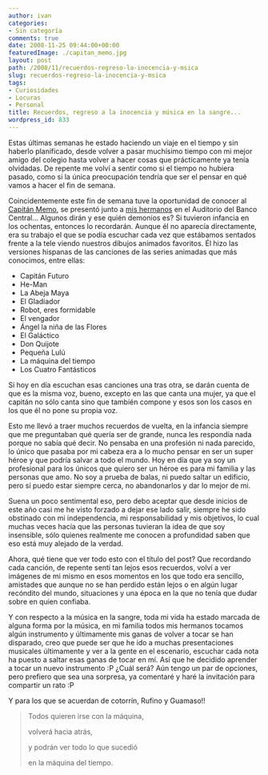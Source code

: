 ```yaml
---
author: ivan
categories:
- Sin categoría
comments: true
date: 2008-11-25 09:44:00+00:00
featuredImage: ./capitan_memo.jpg
layout: post
path: /2008/11/recuerdos-regreso-la-inocencia-y-msica
slug: recuerdos-regreso-la-inocencia-y-msica
tags:
- Curiosidades
- Locuras
- Personal
title: Recuerdos, regreso a la inocencia y música en la sangre...
wordpress_id: 833
---
```


Estas últimas semanas he estado haciendo un viaje en el tiempo y sin haberlo planificado, desde volver a pasar muchísimo tiempo con mi mejor amigo del colegio hasta volver a hacer cosas que prácticamente ya tenía olvidadas. De repente me volví a sentir como si el tiempo no hubiera pasado, como si la única preocupación tendría que ser el pensar en qué vamos a hacer el fin de semana.

Coincidentemente este fin de semana tuve la oportunidad de conocer al [Capitán Memo](https://www.capitanmemo.cl/), se presentó junto a [mis hermanos](https://www.nijidays.wordpress.com/) en el Auditorio del Banco Central... Algunos dirán y ese quién demonios es? Si tuvieron infancia en los ochentas, entonces lo recordarán. Aunque él no aparecía directamente, era su trabajo el que se podía escuchar cada vez que estábamos sentados frente a la tele viendo nuestros dibujos animados favoritos. Él hizo las versiones hispanas de las canciones de las series animadas que más conocimos, entre ellas:

- Capitán Futuro
- He-Man
- La Abeja Maya
- El Gladiador
- Robot, eres formidable
- El vengador
- Ángel la niña de las Flores
- El Galáctico
- Don Quijote
- Pequeña Lulú
- La máquina del tiempo
- Los Cuatro Fantásticos

Si hoy en día escuchan esas canciones una tras otra, se darán cuenta de que es la misma voz, bueno, excepto en las que canta una mujer, ya que el capitán no sólo canta sino que también compone y esos son los casos en los que él no pone su propia voz.

Esto me llevó a traer muchos recuerdos de vuelta, en la infancia siempre que me preguntaban qué quería ser de grande, nunca les respondía nada porque no sabía qué decir. No pensaba en una profesión ni nada parecido, lo único que pasaba por mi cabeza era a lo mucho pensar en ser un super héroe y que podría salvar a todo el mundo. Hoy en día que ya soy un profesional para los únicos que quiero ser un héroe es para mi familia y las personas que amo. No soy a prueba de balas, ni puedo saltar un edificio, pero sí puedo estar siempre cerca, no abandonarlos y dar lo mejor de mi.

Suena un poco sentimental eso, pero debo aceptar que desde inicios de este año casi me he visto forzado a dejar ese lado salir, siempre he sido obstinado con mi independencia, mi responsabilidad y mis objetivos, lo cual muchas veces hacía que las personas tuvieran la idea de que soy insensible, sólo quienes realmente me conocen a profundidad saben que eso está muy alejado de la verdad.

Ahora, qué tiene que ver todo esto con el título del post? Que recordando cada canción, de repente sentí tan lejos esos recuerdos, volví a ver imágenes de mi mismo en esos momentos en los que todo era sencillo, amistades que aunque no se han perdido están lejos o en algún lugar recóndito del mundo, situaciones y una época en la que no tenía que dudar sobre en quien confiaba.

Y con respecto a la música en la sangre, toda mi vida ha estado marcada de alguna forma por la música, en mi familia todos mis hermanos tocamos algún instrumento y últimamente mis ganas de volver a tocar se han disparado, creo que puede ser que he ido a muchas presentaciones musicales últimamente y ver a la gente en el escenario, escuchar cada nota ha puesto a saltar esas ganas de tocar en mí. Así que he decidido aprender a tocar un nuevo instrumento :P ¿Cuál será? Aún tengo un par de opciones, pero prefiero que sea una sorpresa, ya comentaré y haré la invitación para compartir un rato :P

Y para los que se acuerdan de cotorrín, Rufino y Guamaso!!

<blockquote>Todos quieren irse con la máquina,

volverá hacia atrás,

y podrán ver todo lo que sucedió

en la máquina del tiempo.</blockquote>
